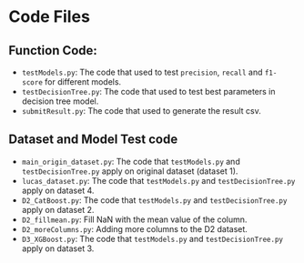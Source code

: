 # Code Files

## Function Code:
- `testModels.py`: The code that used to test `precision`, `recall` and `f1-score` for different models.
- `testDecisionTree.py`: The code that used to test best parameters in decision tree model.
- `submitResult.py`: The code that used to generate the result csv.

## Dataset and Model Test code
- `main_origin_dataset.py`: The code that `testModels.py` and `testDecisionTree.py` apply on original dataset (dataset 1).
- `lucas_dataset.py`: The code that `testModels.py` and `testDecisionTree.py` apply on dataset 4.
- `D2_CatBoost.py`: The code that `testModels.py` and `testDecisionTree.py` apply on dataset 2.
- `D2_fillmean.py`: Fill NaN with the mean value of the column.
- `D2_moreColumns.py`: Adding more columns to the D2 dataset.
- `D3_XGBoost.py`: The code that `testModels.py` and `testDecisionTree.py` apply on dataset 3.